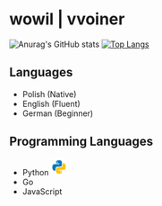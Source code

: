 # wowil | vvoiner

![Anurag's GitHub stats](https://github-readme-stats.vercel.app/api?username=vvoiner&count_private=true&show_icons=true&theme=tokyonight)
[![Top Langs](https://github-readme-stats.vercel.app/api/top-langs/?username=vvoiner&theme=tokyonight)](https://github.com/anuraghazra/github-readme-stats)

## Languages
- Polish (Native)
- English (Fluent)
- German (Beginner)

## Programming Languages
- Python <img src="./python.svg" width=30px height=30px>
- Go 
- JavaScript
